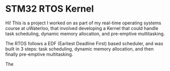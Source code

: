 # STM32 RTOS Kernel

Hi! This is a project I worked on as part of my real-time operating systems course at uWaterloo, that involved developing a Kernel that could handle task scheduling, dynamic memory allocation, and pre-emptive multitasking.

The RTOS follows a EDF (Earliest Deadline First) based scheduler, and was built in 3 steps: task scheduling, dynamic memory allocation, and then finally pre-emptive multitasking.

The 
